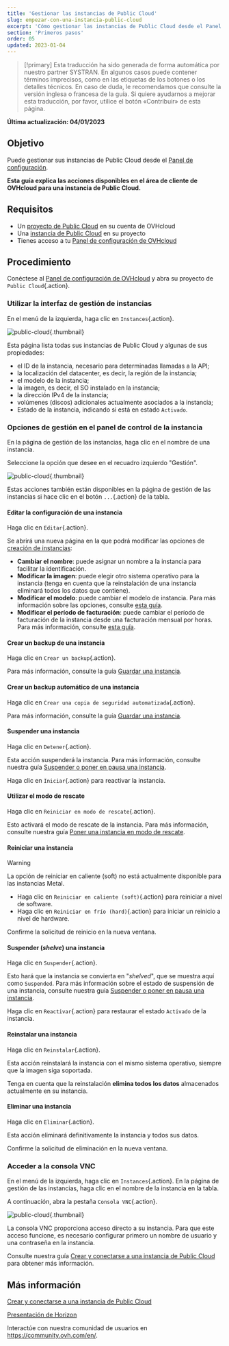 ```yaml
---
title: 'Gestionar las instancias de Public Cloud'
slug: empezar-con-una-instancia-public-cloud
excerpt: 'Cómo gestionar las instancias de Public Cloud desde el Panel de configuración de OVHcloud'
section: 'Primeros pasos'
order: 05
updated: 2023-01-04
---
```


> [!primary]
> Esta traducción ha sido generada de forma automática por nuestro partner SYSTRAN. En algunos casos puede contener términos imprecisos, como en las etiquetas de los botones o los detalles técnicos. En caso de duda, le recomendamos que consulte la versión inglesa o francesa de la guía. Si quiere ayudarnos a mejorar esta traducción, por favor, utilice el botón «Contribuir» de esta página.
> 

**Última actualización: 04/01/2023**

## Objetivo

Puede gestionar sus instancias de Public Cloud desde el [Panel de configuración](https://www.ovh.com/auth/?action=gotomanager&from=https://www.ovh.es/&ovhSubsidiary=es).

**Esta guía explica las acciones disponibles en el área de cliente de OVHcloud para una instancia de Public Cloud.**

## Requisitos

- Un [proyecto de Public Cloud](https://www.ovhcloud.com/es-es/public-cloud/) en su cuenta de OVHcloud
- Una [instancia de Public Cloud](../public-cloud-primeros-pasos/) en su proyecto
- Tienes acceso a tu [Panel de configuración de OVHcloud](https://www.ovh.com/auth/?action=gotomanager&from=https://www.ovh.es/&ovhSubsidiary=es)

## Procedimiento

Conéctese al [Panel de configuración de OVHcloud](https://www.ovh.com/auth/?action=gotomanager&from=https://www.ovh.es/&ovhSubsidiary=es) y abra su proyecto de `Public Cloud`{.action}. 

### Utilizar la interfaz de gestión de instancias

En el menú de la izquierda, haga clic en `Instances`{.action}. 

![public-cloud](images/compute.png){.thumbnail}

Esta página lista todas sus instancias de Public Cloud y algunas de sus propiedades:

- el ID de la instancia, necesario para determinadas llamadas a la API;
- la localización del datacenter, es decir, la región de la instancia;
- el modelo de la instancia;
- la imagen, es decir, el SO instalado en la instancia;
- la dirección IPv4 de la instancia;
- volúmenes (discos) adicionales actualmente asociados a la instancia;
- Estado de la instancia, indicando si está en estado `Activado`.

### Opciones de gestión en el panel de control de la instancia

En la página de gestión de las instancias, haga clic en el nombre de una instancia.

Seleccione la opción que desee en el recuadro izquierdo "Gestión".

![public-cloud](images/management.png){.thumbnail}

Estas acciones también están disponibles en la página de gestión de las instancias si hace clic en el botón `...`{.action} de la tabla.

#### Editar la configuración de una instancia

Haga clic en `Editar`{.action}.

Se abrirá una nueva página en la que podrá modificar las opciones de [creación de instancias](../public-cloud-primeros-pasos/):

- **Cambiar el nombre**: puede asignar un nombre a la instancia para facilitar la identificación.
- **Modificar la imagen**: puede elegir otro sistema operativo para la instancia (tenga en cuenta que la reinstalación de una instancia eliminará todos los datos que contiene).
- **Modificar el modelo**: puede cambiar el modelo de instancia. Para más información sobre las opciones, consulte [esta guía](../public-cloud-primeros-pasos/#3-crear-una-instancia).
- **Modificar el período de facturación**: puede cambiar el período de facturación de la instancia desde una facturación mensual por horas. Para más información, consulte [esta guía](../cambiar-modalidad-facturacion-public-cloud/).

#### Crear un backup de una instancia

Haga clic en `Crear un backup`{.action}.

Para más información, consulte la guía [Guardar una instancia](../guardar_copia_de_seguridad_de_una_instancia/). 

#### Crear un backup automático de una instancia

Haga clic en `Crear una copia de seguridad automatizada`{.action}.

Para más información, consulte la guía [Guardar una instancia](../guardar_copia_de_seguridad_de_una_instancia/#crear-una-copia-de-seguridad-automatizada-de-una-instancia).

#### Suspender una instancia

Haga clic en `Detener`{.action}.

Esta acción suspenderá la instancia. Para más información, consulte nuestra guía [Suspender o poner en pausa una instancia](../suspender_o_poner_en_pausa_una_instancia/#detener-stop-una-instancia).

Haga clic en `Iniciar`{.action} para reactivar la instancia.

#### Utilizar el modo de rescate

Haga clic en `Reiniciar en modo de rescate`{.action}.

Esto activará el modo de rescate de la instancia. Para más información, consulte nuestra guía [Poner una instancia en modo de rescate](../poner_una_instancia_en_modo_de_rescate/).

#### Reiniciar una instancia

> [!warning]
> La opción de reiniciar en caliente (soft) no está actualmente disponible para las instancias Metal.
>

- Haga clic en `Reiniciar en caliente (soft)`{.action} para reiniciar a nivel de software.
- Haga clic en `Reiniciar en frío (hard)`{.action} para iniciar un reinicio a nivel de hardware.

Confirme la solicitud de reinicio en la nueva ventana.

#### Suspender (*shelve*) una instancia

Haga clic en `Suspender`{.action}.

Esto hará que la instancia se convierta en "*shelved*", que se muestra aquí como `Suspended`. Para más información sobre el estado de suspensión de una instancia, consulte nuestra guía [Suspender o poner en pausa una instancia](../suspender_o_poner_en_pausa_una_instancia/#suspender-shelve-una-instancia).

Haga clic en `Reactivar`{.action} para restaurar el estado `Activado` de la instancia.

#### Reinstalar una instancia

Haga clic en `Reinstalar`{.action}.

Esta acción reinstalará la instancia con el mismo sistema operativo, siempre que la imagen siga soportada.

Tenga en cuenta que la reinstalación **elimina todos los datos** almacenados actualmente en su instancia.

#### Eliminar una instancia

Haga clic en `Eliminar`{.action}.

Esta acción eliminará definitivamente la instancia y todos sus datos.

Confirme la solicitud de eliminación en la nueva ventana.

### Acceder a la consola VNC

En el menú de la izquierda, haga clic en `Instances`{.action}. En la página de gestión de las instancias, haga clic en el nombre de la instancia en la tabla.

A continuación, abra la pestaña `Consola VNC`{.action}.

![public-cloud](images/vnc1.png){.thumbnail}

La consola VNC proporciona acceso directo a su instancia. Para que este acceso funcione, es necesario configurar primero un nombre de usuario y una contraseña en la instancia. 

Consulte nuestra guía [Crear y conectarse a una instancia de Public Cloud](https://docs.ovh.com/es/public-cloud/public-cloud-primeros-pasos/#4-conectarse-a-una-instancia) para obtener más información.


## Más información

[Crear y conectarse a una instancia de Public Cloud](https://docs.ovh.com/es/public-cloud/public-cloud-primeros-pasos/)

[Presentación de Horizon](../horizon/)

Interactúe con nuestra comunidad de usuarios en <https://community.ovh.com/en/>.